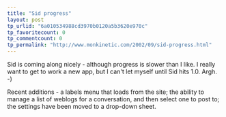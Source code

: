 ```yaml
---
title: "Sid progress"
layout: post
tp_urlid: "6a010534988cd3970b0120a5b3620e970c"
tp_favoritecount: 0
tp_commentcount: 0
tp_permalink: "http://www.monkinetic.com/2002/09/sid-progress.html"
---
```

Sid is coming along nicely - although progress is slower than I like. I really want to get to work a new app, but I can&#39;t let myself until Sid hits 1.0. Argh. -)

Recent additions - a labels menu that loads from the site; the ability to manage a list of weblogs for a conversation, and then select one to post to; the settings have been moved to a drop-down sheet.
